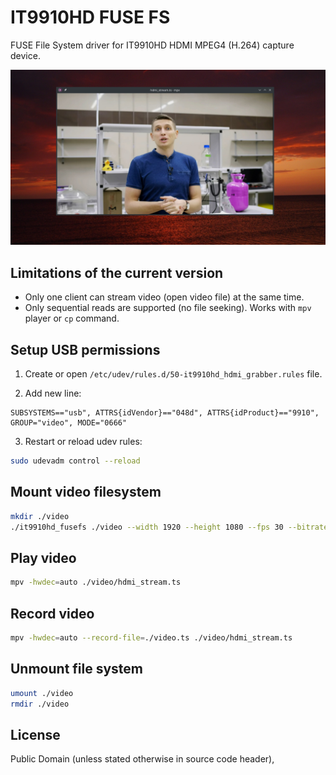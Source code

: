 # IT9910HD FUSE FS

FUSE File System driver for IT9910HD HDMI MPEG4 (H.264) capture device.

![MPV screenshot](doc/mpv.jpg)

## Limitations of the current version

* Only one client can stream video (open video file) at the same time.
* Only sequential reads are supported (no file seeking). Works with `mpv` player or `cp` command.

## Setup USB permissions

1. Create or open `/etc/udev/rules.d/50-it9910hd_hdmi_grabber.rules` file.

2. Add new line:

```text
SUBSYSTEMS=="usb", ATTRS{idVendor}=="048d", ATTRS{idProduct}=="9910", GROUP="video", MODE="0666"
```

3. Restart or reload udev rules:

```bash
sudo udevadm control --reload
```

## Mount video filesystem

```bash
mkdir ./video
./it9910hd_fusefs ./video --width 1920 --height 1080 --fps 30 --bitrate 52000 --audio_src 2 --video_src 4
```

## Play video

```bash
mpv -hwdec=auto ./video/hdmi_stream.ts
```

## Record video

```bash
mpv -hwdec=auto --record-file=./video.ts ./video/hdmi_stream.ts
```

## Unmount file system

```bash
umount ./video
rmdir ./video
```

## License

Public Domain (unless stated otherwise in source code header),
